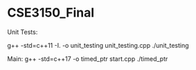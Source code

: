 # CSE3150_Final
Unit Tests:

g++ -std=c++11 -I. -o unit_testing unit_testing.cpp
./unit_testing

Main:
 g++ -std=c++17 -o timed_ptr start.cpp 
 ./timed_ptr